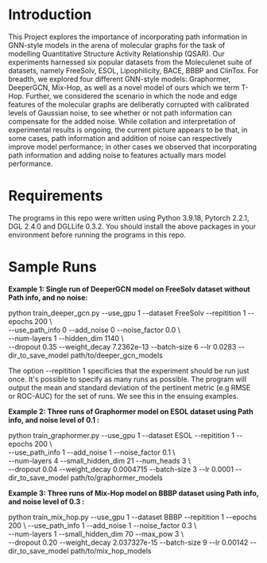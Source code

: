 # Introduction
This Project explores the importance of incorporating path information in GNN-style models in the arena of molecular graphs for the task of modelling Quantitative Structure Activity Relationship (QSAR). Our experiments harnessed six popular datasets from the Moleculenet suite of datasets, namely FreeSolv, ESOL, Lipophilicity, BACE, BBBP and ClinTox. For breadth, we explored four different GNN-style models: Graphormer, DeeperGCN, Mix-Hop, as well as a novel model of ours which we term T-Hop. Further, we considered the scenario in which the node and edge features of the molecular graphs are deliberatly corrupted with calibrated levels of Gaussian noise, to see whether or not path information can compensate for the added noise. While collation and interpretation of experimental results is ongoing, the current picture appears to be that, in some cases, path information and addition of noise can respectively improve model performance; in other cases we observed that incorporating path information and adding noise to features actually mars model performance.

# Requirements
The programs in this repo were written using Python 3.9.18, Pytorch 2.2.1, DGL 2.4.0 and DGLLife 0.3.2. You should install the above packages in your environment before running the programs in this repo.

# Sample Runs
**Example 1: Single run of DeeperGCN model on FreeSolv dataset without Path info, and no noise:** 

python train_deeper_gcn.py  --use_gpu 1 --dataset FreeSolv --repitition 1 --epochs 200  \\  
--use_path_info 0  --add_noise 0 --noise_factor 0.0  \\ \
--num-layers 1 --hidden_dim 1140  \\ \
--dropout 0.35  --weight_decay 7.2362e-13  --batch-size 6  --lr 0.0283 --dir_to_save_model path/to/deeper_gcn_models

The option --repitition 1 specificies that the experiment should be run just once. It's possible to specify as many runs as possible. The program will output the mean and standard deviation of the pertinent metric (e.g RMSE or ROC-AUC) for the set of runs. We see this in the ensuing examples.

**Example 2: Three runs of Graphormer model on ESOL dataset using Path info, and noise level of 0.1 :**

python train_graphormer.py  --use_gpu 1 --dataset ESOL --repitition 1 --epochs 200 \\       
--use_path_info 1  --add_noise 1 --noise_factor 0.1  \\ \
--num-layers 4  --small_hidden_dim 21  --num_heads 3  \\    
--dropout 0.04  --weight_decay 0.0004715  --batch-size 3 --lr 0.0001 --dir_to_save_model path/to/graphormer_models               
                
**Example 3: Three runs of Mix-Hop model on BBBP dataset using Path info, and noise level of 0.3 :**

python train_mix_hop.py  --use_gpu 1 --dataset BBBP  --repitition 1 --epochs 200 \\ 
--use_path_info 1  --add_noise 1 --noise_factor 0.3  \\ \
--num-layers 1    --small_hidden_dim 70      --max_pow 3 \\    
--dropout 0.20              --weight_decay 2.037327e-15  --batch-size 9  --lr 0.00142  --dir_to_save_model path/to/mix_hop_models               
                 






